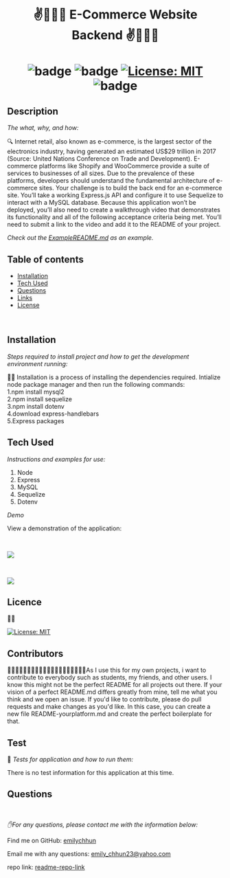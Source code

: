 <h1 align="center">✌️🤟🙏👋  E-Commerce Website Backend  ✌️🤟🙏👋</h1>
<h1 align="center">

![badge](https://img.shields.io/npm/v/npm.svg?logo=javascript)
![badge](https://img.shields.io/npm/v/npm.svg?logo=npm)
[![License: MIT](https://img.shields.io/badge/License-MIT-yellow.svg)](https://opensource.org/licenses/MIT)
![badge](https://img.shields.io/npm/v/npm.svg?logo=javascript)

</h1>

## Description 

  *The what, why, and how:* 
  
  🔍 Internet retail, also known as e-commerce, is the largest sector of the electronics industry, having generated an estimated US$29 trillion in 2017 (Source: United Nations Conference on Trade and Development). E-commerce platforms like Shopify and WooCommerce provide a suite of services to businesses of all sizes. Due to the prevalence of these platforms, developers should understand the fundamental architecture of e-commerce sites.
Your challenge is to build the back end for an e-commerce site. You’ll take a working Express.js API and configure it to use Sequelize to interact with a MySQL database.
Because this application won’t be deployed, you’ll also need to create a walkthrough video that demonstrates its functionality and all of the following acceptance criteria being met. You’ll need to submit a link to the video and add it to the README of your project. 

 *Check out the [ExampleREADME.md](https://github.com/emilychhun/E-commerce-/blob/main/README.md) as an example.*
  <br />
 
  ## Table of contents
 - [Installation](#installation)
 - [Tech Used](#tech-used)
 - [Questions](#questions)
 - [Links](#links)
 - [License](#license) 
  <br />

 ## Installation

  *Steps required to install project and how to get the development environment running:*
  
💽💽 Installation is a process of installing the dependencies required. Intialize node package manager and then run the following commands:
  <br />
      1.npm install mysql2
  <br />
      2.npm install sequelize
  <br />
      3.npm install dotenv
  <br />
      4.download express-handlebars
  <br />
      5.Express packages
  <br />

  
  
  ## Tech Used
  *Instructions and examples for use:*
    
 1. Node
 2. Express
 3. MySQL
 4. Sequelize
 5. Dotenv
  
  *Demo*

  View a demonstration of the application:
  <br />
  
 <br />

  ![](./Note-Taker1.PNG)

  <br />
  
 ![](./Note-Taker2.PNG)
  
  ## Licence
  📝📑
  
  [![License: MIT](https://img.shields.io/badge/License-MIT-yellow.svg)](https://opensource.org/licenses/MIT)
  <br />
  
 
  ## Contributors
  💆🏽💆🏻‍♂️👳🏽👳🏽👳🏻‍♀️👨🏾‍🦽👨🏿‍🤝‍👨🏾As I use this for my own projects, i want to contribute to everybody such as students, my friends, and other users. I know this might not be the perfect README for all projects out there. If your vision of a perfect README.md differs greatly from mine, tell me what you think and we open an issue. If you'd like to contribute,  please do pull requests and make changes as you'd like. In this case, you can create a new file README-yourplatform.md and create the perfect boilerplate for that.
  <br />
 
 
  ## Test
  🥇 *Tests for application and how to run them:*
 
   There is no test information for this application at this time.
  <br />
 
  ## Questions
  <br />

   *✋For any questions, please contact me with the information below:*
  <br />

 Find me on GitHub: [emilychhun](https://github.com/emilychhun)
 <br />

  Email me with any questions: emily_chhun23@yahoo.com
  <br />

  repo link: [readme-repo-link](https://github.com/emilychhun/MVC-tech-blog)
   <br />

  

